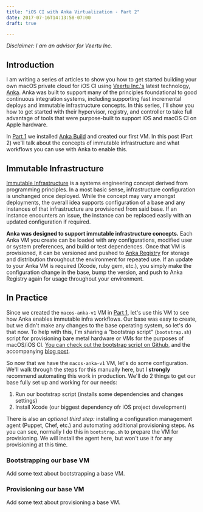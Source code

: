 ```yaml
---
title: "iOS CI with Anka Virtualization - Part 2"
date: 2017-07-16T14:13:58-07:00
draft: true

---
```


_Disclaimer: I am an advisor for Veertu Inc._

## Introduction 
I am writing a series of articles to show you how to get started building your own macOS private cloud for iOS CI using [Veertu Inc.'s](https://veertu.com) latest technology, [Anka](https://veertu.com/anka-technology/). Anka was built to support many of the principles foundational to good continuous integration systems, including supporting fast incremental deploys and immutable infrastructure concepts. In this series, I'll show you how to get started with their hypervisor, registry, and controller to take full advantage of tools that were purpose-built to support iOS and macOS CI on Apple hardware.

In [Part 1](http://cobbservations.com/blog/ios-ci-with-anka-virtualization---part-1/) we installed [Anka Build](https://veertu.com/anka-technology/) and created our first VM. In this post (Part 2) we'll talk about the concepts of immutable infrastructure and what workflows you can use with Anka to enable this.

## Immutable Infrastructure
[Immutable Infrastructure](https://www.oreilly.com/ideas/an-introduction-to-immutable-infrastructure) is a systems engineering concept derived from programming principles. In a most basic sense, infrastructure configuration is unchanged once deployed. While the concept may vary amongst deployments, the overall idea supports configuration of a base and any instances of that infrastructure are provisioned from said base. If an instance encounters an issue, the instance can be replaced easily with an updated configuration if required.

**Anka was designed to support immutable infrastructure concepts.** Each Anka VM you create can be loaded with any configurations, modified user or system preferences, and build or test dependences. Once that VM is provisioned, it can be versioned and pushed to [Anka Registry](https://veertu.com/anka-technology/#registry) for storage and distribution throughout the environment for repeated use. If an update to your Anka VM is required (Xcode, ruby gem, etc.), you simply make the configuration change in the base, bump the version, and push to Anka Registry again for usage throughout your environment. 

## In Practice
Since we created the `macos-anka-v1` VM in [Part 1](http://cobbservations.com/blog/ios-ci-with-anka-virtualization---part-1/), let's use this VM to see how Anka enables immutable infra workflows. Our base was easy to create, but we didn't make any changes to the base operating system, so let's do that now. To help with this, I'm sharing a "bootstrap script" (`bootstrap.sh`) script for provisioning bare metal hardware or VMs for the purposes of macOS/iOS CI. [You can check out the bootstrap script on Github](), and the accompanying [blog post]().

So now that we have the `macos-anka-v1` VM, let's do some configuration. We'll walk through the steps for this manually here, but I **strongly** recommend automating this work in production. We'll do 2 things to get our base fully set up and working for our needs:

1. Run our bootstrap script (installs some dependencies and changes settings)
1. Install Xcode (our biggest dependency ofr iOS project development)

There is also an _optional third step:_ installing a configuration management agent (Puppet, Chef, etc.) and automating additional provisioning steps. As you can see, normally I do this in `bootstrap.sh` to prepare the VM for provisioning. We will install the agent here, but won't use it for any provisioning at this time.

### Bootstrapping our base VM
Add some text about bootstrapping a base VM.

### Provisioning our base VM
Add some text about provisioning a base VM.




